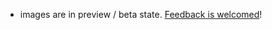 - images are in preview / beta state. [Feedback is welcomed](http://forum.armbian.com/index.php/topic/1580-nanopi-neo/page-5)!